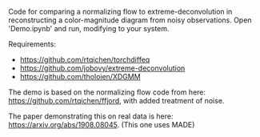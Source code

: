 Code for comparing a normalizing flow to extreme-deconvolution
in reconstructing a color-magnitude diagram
from noisy observations. Open 'Demo.ipynb' and run,
modifying to your system.

Requirements:
- https://github.com/rtqichen/torchdiffeq
- https://github.com/jobovy/extreme-deconvolution
- https://github.com/tholoien/XDGMM

The demo is based on the normalizing flow code from here: https://github.com/rtqichen/ffjord, with added treatment of noise.

The paper demonstrating this on real data is here: https://arxiv.org/abs/1908.08045. (This one uses MADE)
